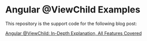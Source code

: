 
# Angular @ViewChild Examples

This repository is the support code for the following blog post:

[Angular @ViewChild: In-Depth Explanation, All Features Covered](https://blog.angular-university.io/angular-viewchild)

